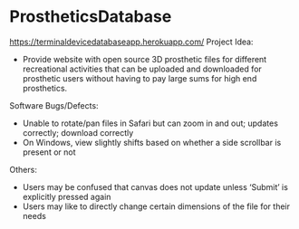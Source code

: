 # ProstheticsDatabase
https://terminaldevicedatabaseapp.herokuapp.com/
Project Idea:
- Provide website with open source 3D prosthetic files for different recreational activities that can be uploaded and downloaded for prosthetic users without having to pay large sums for high end prosthetics.

Software Bugs/Defects:
- Unable to rotate/pan files in Safari but can zoom in and out; updates correctly; download correctly
- On Windows, view slightly shifts based on whether a side scrollbar is present or not


Others:
- Users may be confused that canvas does not update unless ‘Submit’ is explicitly pressed again 
- Users may like to directly change certain dimensions of the file for their needs

